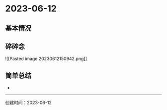 # 2023-06-12

## 基本情况



## 碎碎念

![[Pasted image 20230612150942.png]]

## 简单总结

- 

---

创建时间：2023-06-12